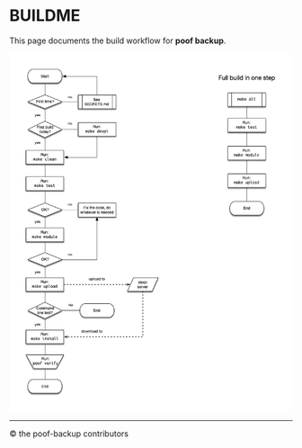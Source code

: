 # BUILDME

This page documents the build workflow for **poof backup**.

<img src='assets/BUILDME.png'>

---
&#169; the poof-backup contributors

